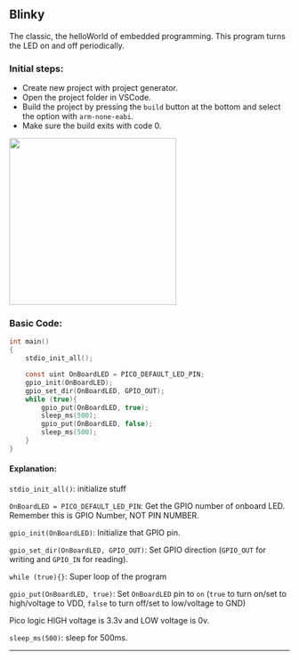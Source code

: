 ## Blinky

The classic, the helloWorld of embedded programming. This program turns the LED on and off periodically.

### Initial steps: 
- Create new project with project generator.
- Open the project folder in VSCode.
- Build the project by pressing the `build` button at the bottom and select the option with `arm-none-eabi`.
- Make sure the build exits with code 0.

<img src="https://c.l3n.co/i/7220Vr.png" width="300">

### Basic Code:

``` C
int main()
{
    stdio_init_all();

    const uint OnBoardLED = PICO_DEFAULT_LED_PIN;
    gpio_init(OnBoardLED);
    gpio_set_dir(OnBoardLED, GPIO_OUT);
    while (true){
        gpio_put(OnBoardLED, true);
        sleep_ms(500);
        gpio_put(OnBoardLED, false);
        sleep_ms(500);
    }
}
```

#### Explanation:
`stdio_init_all()`: initialize stuff

`OnBoardLED = PICO_DEFAULT_LED_PIN`: Get the GPIO number of onboard LED. Remember this is GPIO Number, NOT PIN NUMBER.

`gpio_init(OnBoardLED)`: Initialize that GPIO pin.

`gpio_set_dir(OnBoardLED, GPIO_OUT)`: Set GPIO direction (`GPIO_OUT` for writing and `GPIO_IN` for reading).

`while (true){}`: Super loop of the program

`gpio_put(OnBoardLED, true)`: Set `OnBoardLED` pin to `on` (`true` to turn on/set to high/voltage to VDD, `false` to turn off/set to low/voltage to GND)

Pico logic HIGH voltage is 3.3v and LOW voltage is 0v.

`sleep_ms(500)`: sleep for 500ms.

---

